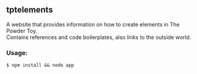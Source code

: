 ## tptelements

A website that provides information on how to create elements in The Powder Toy.  
Contains references and code boilerplates, also links to the outside world.


### Usage: 

    $ npm install && node app



